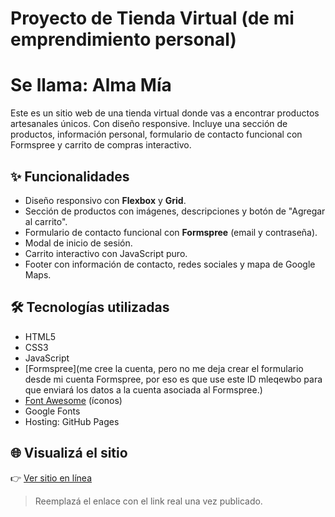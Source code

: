 # Proyecto de Tienda Virtual (de mi emprendimiento personal)
# Se llama: Alma Mía 

Este es un sitio web de una tienda virtual donde vas a encontrar productos artesanales únicos. Con diseño responsive. Incluye una sección de productos, información personal, formulario de contacto funcional con Formspree y carrito de compras interactivo.

## ✨ Funcionalidades

- Diseño responsivo con **Flexbox** y **Grid**.
- Sección de productos con imágenes, descripciones y botón de "Agregar al carrito".
- Formulario de contacto funcional con **Formspree** (email y contraseña).
- Modal de inicio de sesión.
- Carrito interactivo con JavaScript puro.
- Footer con información de contacto, redes sociales y mapa de Google Maps.

## 🛠 Tecnologías utilizadas

- HTML5
- CSS3
- JavaScript
- [Formspree](me cree la cuenta, pero no me deja crear el formulario desde mi cuenta Formspree, por eso es que use este ID  mleqewbo para que enviará los datos a la cuenta asociada al Formspree.)
- [Font Awesome](https://fontawesome.com/) (íconos)
- Google Fonts
- Hosting: GitHub Pages

## 🌐 Visualizá el sitio

👉 [Ver sitio en línea](https://tulink-de-netlify-o-github-pages.com)

> Reemplazá el enlace con el link real una vez publicado.

